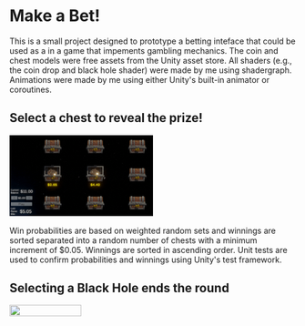 # Make a Bet!
This is a small project designed to prototype a betting inteface that could be used as a in a game that impements gambling mechanics. The coin and chest models were free assets from the Unity asset store. All shaders (e.g., the coin drop and black hole shader) were made by me using shadergraph. Animations were made by me using either Unity's built-in animator or coroutines. 



##  Select a chest to reveal the prize!

<img src="./gifs/select.gif" width=50% height=5% />

Win probabilities are based on weighted random sets and winnings are sorted separated into a random number of chests with a minimum increment of $0.05. Winnings are sorted in ascending order. Unit tests are used to confirm probabilities and winnings using Unity's test framework.

## Selecting a Black Hole ends the round

<img src="./gifs/blackhole.gif" width=50% height=5% />
